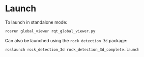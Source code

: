 # Launch


To launch in standalone mode:

```bash
rosrun global_viewer rqt_global_viewer.py
```

Can also be launched using the `rock_detection_3d` package:
```bash
roslaunch rock_detection_3d rock_detection_3d_complete.launch  
```